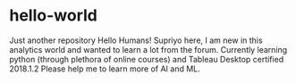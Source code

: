 # hello-world
Just another repository
Hello Humans!
Supriyo here, I am new in this analytics world and wanted to learn a lot from the forum. Currently learning python (through plethora of online courses) and Tableau Desktop certified 2018.1.2
Please help me to learn more of AI and ML.
